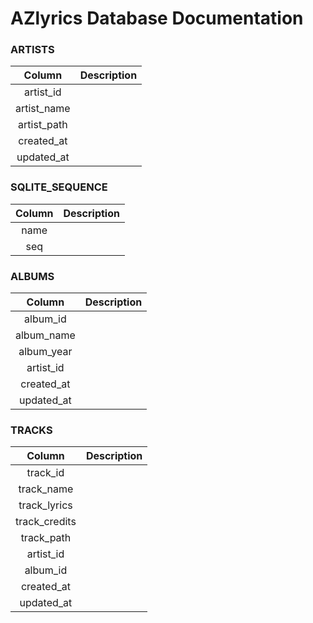 # AZlyrics Database Documentation
### ARTISTS
|Column|Description|
| :-: | :-: |
| artist_id | |
| artist_name | |
| artist_path | |
| created_at | |
| updated_at | |
### SQLITE_SEQUENCE
|Column|Description|
| :-: | :-: |
| name | |
| seq | |
### ALBUMS
|Column|Description|
| :-: | :-: |
| album_id | |
| album_name | |
| album_year | |
| artist_id | |
| created_at | |
| updated_at | |
### TRACKS
|Column|Description|
| :-: | :-: |
| track_id | |
| track_name | |
| track_lyrics | |
| track_credits | |
| track_path | |
| artist_id | |
| album_id | |
| created_at | |
| updated_at | |
